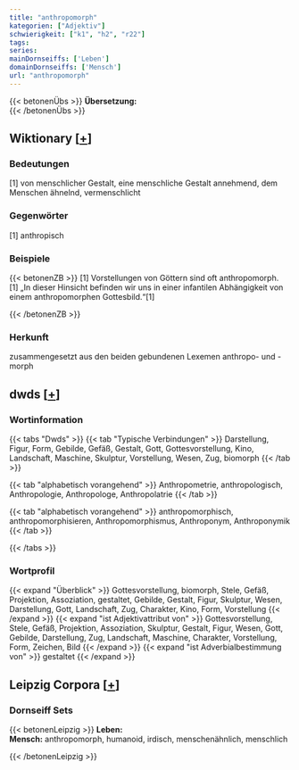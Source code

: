 ```yaml
---
title: "anthropomorph"
kategorien: ["Adjektiv"]
schwierigkeit: ["k1", "h2", "r22"]
tags:
series:
mainDornseiffs: ['Leben']
domainDornseiffs: ['Mensch']
url: "anthropomorph"
---
```


{{< betonenÜbs >}}
**Übersetzung:**  
{{< /betonenÜbs >}}

## Wiktionary [[+](https://de.wiktionary.org/wiki/anthropomorph)]

### Bedeutungen
[1] von menschlicher Gestalt, eine menschliche Gestalt annehmend, dem Menschen ähnelnd, vermenschlicht  

### Gegenwörter
[1] anthropisch  

### Beispiele
{{< betonenZB >}}
[1] Vorstellungen von Göttern sind oft anthropomorph.  
[1] „In dieser Hinsicht befinden wir uns in einer infantilen Abhängigkeit von einem anthropomorphen Gottesbild.“[1]  

{{< /betonenZB >}}
### Herkunft
zusammengesetzt aus den beiden gebundenen Lexemen anthropo- und -morph  



## dwds [[+](https://www.dwds.de/wb/anthropomorph)]

### Wortinformation
{{< tabs "Dwds" >}}
{{< tab "Typische Verbindungen" >}}
Darstellung, Figur, Form, Gebilde, Gefäß, Gestalt, Gott, Gottesvorstellung, Kino, Landschaft, Maschine, Skulptur, Vorstellung, Wesen, Zug, biomorph
{{< /tab >}}

{{< tab "alphabetisch vorangehend" >}}
Anthropometrie, anthropologisch, Anthropologie, Anthropologe, Anthropolatrie
{{< /tab >}}

{{< tab "alphabetisch vorangehend" >}}
anthropomorphisch, anthropomorphisieren, Anthropomorphismus, Anthroponym, Anthroponymik
{{< /tab >}}

{{< /tabs >}}

### Wortprofil
{{< expand "Überblick" >}} Gottesvorstellung, biomorph, Stele, Gefäß, Projektion, Assoziation, gestaltet, Gebilde, Gestalt, Figur, Skulptur, Wesen, Darstellung, Gott, Landschaft, Zug, Charakter, Kino, Form, Vorstellung {{< /expand >}}
{{< expand "ist Adjektivattribut von" >}} Gottesvorstellung, Stele, Gefäß, Projektion, Assoziation, Skulptur, Gestalt, Figur, Wesen, Gott, Gebilde, Darstellung, Zug, Landschaft, Maschine, Charakter, Vorstellung, Form, Zeichen, Bild {{< /expand >}}
{{< expand "ist Adverbialbestimmung von" >}} gestaltet {{< /expand >}}

## Leipzig Corpora [[+](https://corpora.uni-leipzig.de/en/res?word=anthropomorph&corpusId=deu_newscrawl-public_2018)]

### Dornseiff Sets
{{< betonenLeipzig >}}
**Leben:**  
**Mensch:** anthropomorph, humanoid, irdisch, menschenähnlich, menschlich  

{{< /betonenLeipzig >}}
